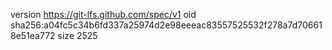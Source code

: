 version https://git-lfs.github.com/spec/v1
oid sha256:a04fc5c34b6fd337a25974d2e98eeeac83557525532f278a7d706618e51ea772
size 2525

